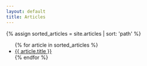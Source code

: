 ```yaml
---
layout: default
title: Articles
---
```



{% assign sorted_articles = site.articles | sort: 'path' %}
<ul>
  {% for article in sorted_articles %}
    <li><a href="{{ article.url }}">{{ article.title }}</a></li>
  {% endfor %}
</ul>